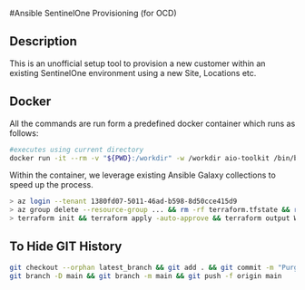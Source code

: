 #Ansible SentinelOne Provisioning (for OCD)

## Description
This is an unofficial setup tool to provision a new customer within an existing SentinelOne environment using a new Site, Locations etc.

## Docker
All the commands are run form a predefined docker container which runs as follows:
```bash
#executes using current directory
docker run -it --rm -v "${PWD}:/workdir" -w /workdir aio-toolkit /bin/bash
```

Within the container, we leverage existing Ansible Galaxy collections to speed up the process.
```bash
> az login --tenant 1380fd07-5011-46ad-b598-8d50cce415d9
> az group delete --resource-group ... && rm -rf terraform.tfstate && rm -rf .terraform*
> terraform init && terraform apply -auto-approve && terraform output Workstation_admin_password

```
## To Hide GIT History
```bash
git checkout --orphan latest_branch && git add . && git commit -m "Purge Commit History" 
git branch -D main && git branch -m main && git push -f origin main
```